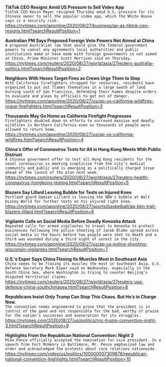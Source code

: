 **TikTok CEO Resigns Amid US Pressure to Sell Video App**\
`TikTok CEO Kevin Mayer resigned Thursday amid U.S. pressure for its Chinese owner to sell the popular video app, which the White House says is a security risk.`\
https://nytimes.com/aponline/2020/08/27/business/ap-as-tiktok-ceo-resigns.html?searchResultPosition=1

**Australian PM Says Proposed Foreign Veto Powers Not Aimed at China**\
`A proposed Australian law that would give the federal government powers to cancel any agreements local authorities and public institutions make or have made with foreign governments is not aimed at China, Prime Minister Scott Morrison said on Thursday.`\
https://nytimes.com/reuters/2020/08/27/world/asia/27reuters-australia-politics.html?searchResultPosition=2

**Neighbors With Hoses Target Fires as Crews Urge Them to Stop**\
`With California firefighters strapped for resources, residents have organized to put out flames themselves in a large swath of land burning south of San Francisco, defending their homes despite orders to evacuate and pleas by officials to get out of danger.`\
https://nytimes.com/aponline/2020/08/27/us/ap-us-california-wildfires-rogue-firefighters.html?searchResultPosition=3

**Thousands May Go Home as California Firefight Progresses**\
`Firefighters doubled down on efforts to surround massive and deadly wildfires in Northern California even as thousands of people were allowed to return home.`\
https://nytimes.com/aponline/2020/08/27/us/ap-us-california-wildfires.html?searchResultPosition=4

**China's Offer of Coronavirus Tests for All in Hong Kong Meets With Public Distrust**\
`A Chinese government offer to test all Hong Kong residents for the novel coronavirus is meeting scepticism from the city’s medical community and public and is emerging as a politically charged issue ahead of the launch of the plan next week.`\
https://nytimes.com/reuters/2020/08/27/world/asia/27reuters-health-coronavirus-hongkong-testing.html?searchResultPosition=5

**Blazers Say Lillard Leaving Bubble for Tests on Injured Knee**\
`Portland guard Damian Lillard is leaving the NBA's bubble at Walt Disney World for further tests on his injured right knee.`\
https://nytimes.com/aponline/2020/08/27/sports/basketball/ap-bkn-trail-blazers-lillard.html?searchResultPosition=6

**Vigilante Calls on Social Media Before Deadly Kenosha Attack**\
`Repeated calls for armed vigilantes to travel to Kenosha to protect businesses following the police shooting of Jacob Blake spread across social media in the hours before two people were shot to death and a third was wounded during a third night of unrest in the city. `\
https://nytimes.com/aponline/2020/08/27/us/ap-us-police-shooting-wisconsin-vigilantes.html?searchResultPosition=7

**U.S.'s Esper Says China Flexing Its Muscles Most in Southeast Asia**\
`China seems to be flexing its muscles the most in Southeast Asia, U.S. Defense Secretary Mark Esper said on Wednesday, especially in the South China Sea, where Washington is trying to counter Beijing's disputed territorial claims. `\
https://nytimes.com/reuters/2020/08/27/world/asia/27reuters-usa-defence-china-southchinasea.html?searchResultPosition=8

**Republicans Insist Only Trump Can Stop This Chaos. But He’s in Charge Now.**\
`The convention seems engineered to prove that the president is in control of the good and not responsible for the bad, worthy of praise for the nation’s successes and exoneration for its struggles.`\
https://nytimes.com/2020/08/27/us/politics/rnc-trump-convention-night-3.html?searchResultPosition=9

**Highlights From the Republican National Convention: Night 3**\
`Mike Pence officially accepted the nomination for vice president. In a speech from Fort McHenry in Baltimore, Mr. Pence emphasized law and order and acknowledged the protests about race relations nationwide.`\
https://nytimes.com/video/us/politics/100000007309878/republican-national-convention-highlights.html?searchResultPosition=10

